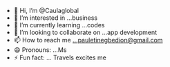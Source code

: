 - 👋 Hi, I’m @Caulaglobal
- 👀 I’m interested in ...business
- 🌱 I’m currently learning ...codes
- 💞️ I’m looking to collaborate on ...app development
- 📫 How to reach me ...pauletinegbedion@gmail.com
- 😄 Pronouns: ...Ms
- ⚡ Fun fact: ... Travels excites me

<!---
Caulaglobal/Caulaglobal is a ✨ special ✨ repository because its `README.md` (this file) appears on your GitHub profile.
You can click the Preview link to take a look at your changes.
--->
 
